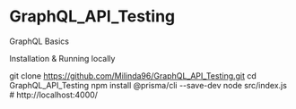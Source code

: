 # GraphQL_API_Testing
GraphQL Basics

Installation & Running locally

git clone https://github.com/Milinda96/GraphQL_API_Testing.git
cd GraphQL_API_Testing
npm install @prisma/cli --save-dev
node src/index.js  # http://localhost:4000/

